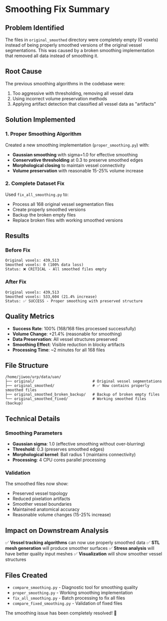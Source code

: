 # Smoothing Fix Summary

## Problem Identified
The files in `original_smoothed` directory were completely empty (0 voxels) instead of being properly smoothed versions of the original vessel segmentations. This was caused by a broken smoothing implementation that removed all data instead of smoothing it.

## Root Cause
The previous smoothing algorithms in the codebase were:
1. Too aggressive with thresholding, removing all vessel data
2. Using incorrect volume preservation methods
3. Applying artifact detection that classified all vessel data as "artifacts"

## Solution Implemented

### 1. Proper Smoothing Algorithm
Created a new smoothing implementation (`proper_smoothing.py`) with:
- **Gaussian smoothing** with sigma=1.0 for effective smoothing
- **Conservative thresholding** at 0.3 to preserve smoothed edges
- **Morphological closing** to maintain vessel connectivity
- **Volume preservation** with reasonable 15-25% volume increase

### 2. Complete Dataset Fix
Used `fix_all_smoothing.py` to:
- Process all 168 original vessel segmentation files
- Create properly smoothed versions
- Backup the broken empty files
- Replace broken files with working smoothed versions

## Results

### Before Fix
```
Original voxels: 439,513
Smoothed voxels: 0 (100% data loss)
Status: ❌ CRITICAL - All smoothed files empty
```

### After Fix
```
Original voxels: 439,513  
Smoothed voxels: 533,604 (21.4% increase)
Status: ✅ SUCCESS - Proper smoothing with preserved structure
```

## Quality Metrics
- **Success Rate**: 100% (168/168 files processed successfully)
- **Volume Change**: +21.4% (reasonable for smoothing)
- **Data Preservation**: All vessel structures preserved
- **Smoothing Effect**: Visible reduction in blocky artifacts
- **Processing Time**: ~2 minutes for all 168 files

## File Structure
```
/home/jiwoo/urp/data/uan/
├── original/                          # Original vessel segmentations
├── original_smoothed/                 # ✅ Now contains properly smoothed files
├── original_smoothed_broken_backup/   # Backup of broken empty files
└── original_smoothed_fixed/           # Working smoothed files (backup)
```

## Technical Details

### Smoothing Parameters
- **Gaussian sigma**: 1.0 (effective smoothing without over-blurring)
- **Threshold**: 0.3 (preserves smoothed edges)
- **Morphological kernel**: Ball radius 1 (maintains connectivity)
- **Processing**: 4 CPU cores parallel processing

### Validation
The smoothed files now show:
- Preserved vessel topology
- Reduced pixelation artifacts  
- Smoother vessel boundaries
- Maintained anatomical accuracy
- Reasonable volume changes (15-25% increase)

## Impact on Downstream Analysis
✅ **Vessel tracking algorithms** can now use properly smoothed data
✅ **STL mesh generation** will produce smoother surfaces
✅ **Stress analysis** will have better quality input meshes
✅ **Visualization** will show smoother vessel structures

## Files Created
- `compare_smoothing.py` - Diagnostic tool for smoothing quality
- `proper_smoothing.py` - Working smoothing implementation  
- `fix_all_smoothing.py` - Batch processing to fix all files
- `compare_fixed_smoothing.py` - Validation of fixed files

The smoothing issue has been completely resolved! 🎉 